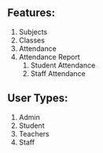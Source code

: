 
## Features:
1. Subjects
2. Classes
3. Attendance
4. Attendance Report
    1. Student Attendance
    2. Staff Attendance

## User Types:
1. Admin
2. Student
3. Teachers
4. Staff